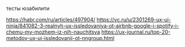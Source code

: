 тесты юзабилити

https://habr.com/ru/articles/497904/
https://vc.ru/u/2301269-ux-ui-ninja/841082-3-realnyh-ux-issledovaniya-ot-airbnb-google-i-spotify-i-chemu-my-mozhem-iz-nih-nauchitsya
https://ux-journal.ru/top-20-metodov-ux-ui-issledovanij-ot-nngroup.html